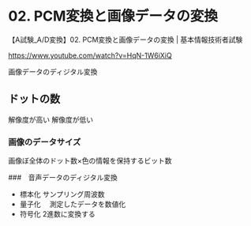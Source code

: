# 02. PCM変換と画像データの変換
【A試験_A/D変換】02. PCM変換と画像データの変換 | 基本情報技術者試験


https://www.youtube.com/watch?v=HqN-1W6iXiQ

画像データのディジタル変換

## ドットの数
解像度が高い 
解像度が低い

### 画像のデータサイズ
画像ぼ全体のドット数×色の情報を保持するビット数

###　音声データのディジタル変換

* 標本化
 サンプリング周波数
* 量子化
　測定したデータを数値化
* 符号化
2進数に変換する
　


